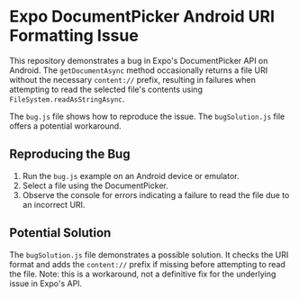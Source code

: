 # Expo DocumentPicker Android URI Formatting Issue

This repository demonstrates a bug in Expo's DocumentPicker API on Android.  The `getDocumentAsync` method occasionally returns a file URI without the necessary `content://` prefix, resulting in failures when attempting to read the selected file's contents using `FileSystem.readAsStringAsync`.

The `bug.js` file shows how to reproduce the issue. The `bugSolution.js` file offers a potential workaround.

## Reproducing the Bug

1. Run the `bug.js` example on an Android device or emulator.
2. Select a file using the DocumentPicker.
3. Observe the console for errors indicating a failure to read the file due to an incorrect URI.

## Potential Solution

The `bugSolution.js` file demonstrates a possible solution. It checks the URI format and adds the `content://` prefix if missing before attempting to read the file.  Note: this is a workaround, not a definitive fix for the underlying issue in Expo's API.